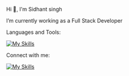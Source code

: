 Hi 👋, I'm Sidhant singh

I’m currently working as a Full Stack Developer

Languages and Tools:

[![My Skills](https://skillicons.dev/icons?i=js,typescript,react,nextjs,aws,nodejs,docker,postgres,express,mongodb,graphql)](https://skillicons.dev)

Connect with me:

[![My Skills](https://skillicons.dev/icons?i=linkedin)](https://skillicons.dev)





